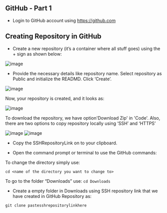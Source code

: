 ## GitHub - Part 1

- Login to GitHub account using https://github.com

## Creating Repository in GitHub

- Create a new repository (it’s a container where all stuff goes) using the + sign as shown below: 

![image](https://user-images.githubusercontent.com/25001852/86895774-991bb480-c122-11ea-9e0a-0e6ab95c397b.png)

- Provide the necessary details like repository name. Select repository as Public and initialize the READMD. Click ‘Create’.

![image](https://user-images.githubusercontent.com/25001852/86896182-3f67ba00-c123-11ea-9ed1-08b6548c4304.png)

Now, your repository is created, and it looks as:

![image](https://user-images.githubusercontent.com/25001852/86896309-6c1bd180-c123-11ea-8d1e-f0002c4183d8.png)

To download the repository, we have option'Download Zip' in 'Code'. Also, there are two options to copy repository locally using ‘SSH’ and ‘HTTPS’ 

![image](https://user-images.githubusercontent.com/25001852/86896805-2e6b7880-c124-11ea-9c3e-fc7b43a47cc9.png)
![image](https://user-images.githubusercontent.com/25001852/86896922-5d81ea00-c124-11ea-852a-d0dc5d9d135a.png)

- Copy the SSHRepositoryLink on to your clipboard.

- Open the command prompt or terminal to use the GitHub commands:

To change the directory simply use: 

`cd <name of the directory you want to change to>`

To go to the folder “Downloads” use: `cd Downloads`

- Create a empty folder in Downloads using SSH repository link that we have created in GitHub Repository as: 

`git clone pastesshrepositorylinkhere`

